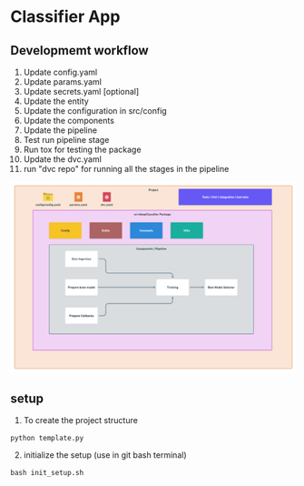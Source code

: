 # Classifier App

## Developmemt workflow

1. Update config.yaml
3. Update params.yaml
2. Update secrets.yaml [optional]
4. Update the entity
5. Update the configuration in src/config
6. Update the components
7. Update the pipeline
8. Test run pipeline stage
9. Run tox for testing the package
10. Update the dvc.yaml
11. run "dvc repo" for running all the stages in the pipeline

![img](docs\project_workflow.png)

## setup
1. To create the project structure
```
python template.py
```
2. initialize the setup (use in git bash terminal)
```
bash init_setup.sh
```
